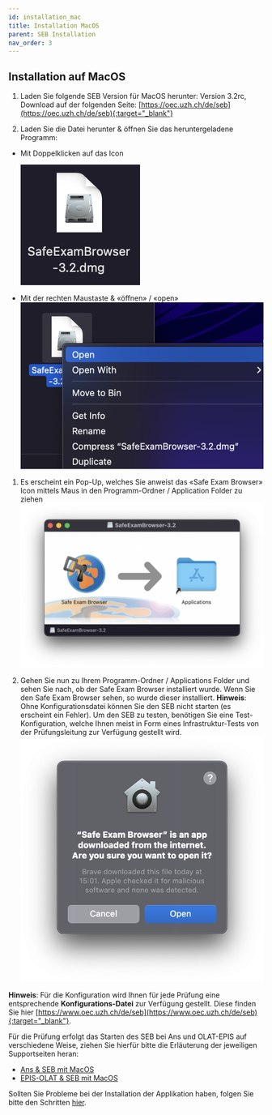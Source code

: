```yaml
---
id: installation_mac
title: Installation MacOS
parent: SEB Installation
nav_order: 3
---
```


## Installation auf MacOS

1. Laden Sie folgende SEB Version für MacOS herunter:
Version 3.2rc, Download auf der folgenden Seite: [https://oec.uzh.ch/de/seb](https://oec.uzh.ch/de/seb){:target="_blank"}

1. Laden Sie die Datei herunter & öffnen Sie das heruntergeladene Programm:
* Mit Doppelklicken auf das Icon

    [![MacOS-Download-2_1](assets/pictures/installation_mac/download-MacOS-step2_1.png)](download-MacOS-step2_1.png)
* Mit der rechten Maustaste & «öffnen» / «open»
    [![MacOS-Download-2_2](assets/pictures/installation_mac/download-MacOS-step2_2.png)](download-MacOS-step2_2.png)

1. Es erscheint ein Pop-Up, welches Sie anweist das «Safe Exam Browser» Icon mittels Maus in den Programm-Ordner / Application Folder zu ziehen 
[![MacOS-Download-3](assets/pictures/installation_mac/download-MacOS-step3.png)](download-MacOS-step3.png)

1.	Gehen Sie nun zu Ihrem Programm-Ordner / Applications Folder und sehen Sie nach, ob der Safe Exam Browser installiert wurde. Wenn Sie den Safe Exam Browser sehen, so wurde dieser installiert. **Hinweis**: Ohne Konfigurationsdatei können Sie den SEB nicht starten (es erscheint ein Fehler).
Um den SEB zu testen, benötigen Sie eine Test-Konfiguration, welche Ihnen meist in Form eines Infrastruktur-Tests von der Prüfungsleitung zur Verfügung gestellt wird.
[![MacOS-Download-4](assets/pictures/installation_mac/download-MacOS-step4.png)](download-MacOS-step4.png)

**Hinweis**: Für die Konfiguration wird Ihnen für jede Prüfung eine entsprechende **Konfigurations-Datei** zur Verfügung gestellt. Diese finden Sie hier [https://www.oec.uzh.ch/de/seb](https://www.oec.uzh.ch/de/seb){:target="_blank"}.

Für die Prüfung erfolgt das Starten des SEB bei Ans und OLAT-EPIS auf verschiedene Weise, ziehen Sie hierfür bitte die Erläuterung der jeweiligen Supportseiten heran:

* [Ans & SEB mit MacOS](exam_seb_ans_mac)
* [EPIS-OLAT & SEB mit MacOS](exam_seb_epis_mac)

Sollten Sie Probleme bei der Installation der Applikation haben, folgen Sie bitte den Schritten [hier](installation_problems).